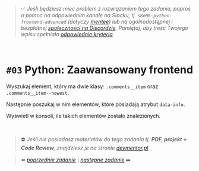 > :white_check_mark: *Jeśli będziesz mieć problem z rozwiązaniem tego zadania, poproś o pomoc na odpowiednim kanale na Slacku, tj. `s8e06-python-frontend-advanced` (dotyczy [mentee](https://devmentor.pl/mentoring/)) lub na ogólnodostępnej i bezpłatnej [społeczności na Discordzie](https://devmentor.pl/discord). Pamiętaj, aby treść Twojego wpisu spełniała [odpowiednie kryteria](https://devmentor.pl/jak-prosic-o-pomoc/).*

&nbsp;

# `#03` Python: Zaawansowany frontend

Wyszukaj element, który ma dwie klasy: `.comments__item` oraz `.comments__item--newest`.

Następnie poszukaj w nim elementów, które posiadają atrybut `data-info`.

Wyświetl w konsoli, ile takich elementów zostało znalezionych.


&nbsp;
> :no_entry: *Jeśli nie posiadasz materiałów do tego zadania tj. **PDF, projekt + Code Review**, znajdziesz je na stronie [devmentor.pl](https://devmentor.pl/workshop-python-frontend-advanced)*

> :arrow_left: [*poprzednie zadanie*](./../02) | [*następne zadanie*](./../04) :arrow_right:
